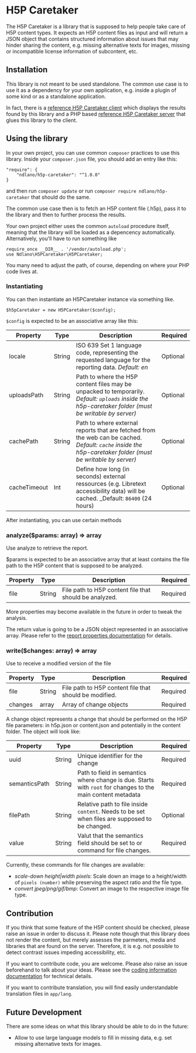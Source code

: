 # H5P Caretaker
The H5P Caretaker is a library that is supposed to help people take care of H5P content types. It expects an H5P content files as input and will return a JSON object that contains structured information about issues that may hinder sharing the content, e.g. missing alternative texts for images, missing or incompatible license information of subcontent, etc.

## Installation
This library is not meant to be used standalone. The common use case is to use it as a dependency for your own application, e.g. inside a plugin of some kind or as a standalone application.

In fact, there is a [reference H5P Caretaker client](https://github.com/ndlano/h5p-caretaker-client)
which displays the results found by this library and a PHP based [reference H5P Caretaker server](https://github.com/ndlano/h5p-caretaker-server) that glues this library to the client.

## Using the library
In your own project, you can use common `composer` practices to use this library. Inside your `composer.json` file, you should add an entry like this:

```
"require": {
    "ndlano/h5p-caretaker": "^1.0.0"
}
```

and then run `composer update` or run `composer require ndlano/h5p-caretaker` that should do the same.

The common use case then is to fetch an H5P content file (.h5p), pass it to the library and then to further process the results.

Your own project either uses the common `autoload` procedure itself, meaning that the library will be loaded as a depencency automatically. Alternatively, you'll have to run something like

```
require_once __DIR__ . '/vendor/autoload.php';
use Ndlano\H5PCaretaker\H5PCaretaker;
```

You many need to adjust the path, of course, depending on where your PHP code lives at.

### Instantiating
You can then instantiate an H5PCaretaker instance via something like.
```
$h5pCaretaker = new H5PCaretaker($config);
```

`$config` is expected to be an associative array like this:

| __Property__ | __Type__ | __Description__                                                                                                                                             | __Required__ |
| ------------ | -------- | ----------------------------------------------------------------------------------------------------------------------------------------------------------- | ------------ |
| locale       | String   | ISO 639 Set 1 language code, representing the requested language for the reporting data. _Default: en_                                                      | Optional     |
| uploadsPath  | String   | Path to where the H5P content files may be unpacked to temporarily. _Default: `uploads` inside the h5p-caretaker folder (must be writable by server)_       | Optional     |
| cachePath    | String   | Path to where external reports that are fetched from the web can be cached. _Default: `cache` inside the h5p-caretaker folder (must be writable by server)_ | Optional     |
| cacheTimeout | Int      | Define how long (in seconds) external ressources (e.g. Libretext accessibility data) will be cached. _Default: `86400` (24 hours)                           | Optional     |

After instantiating, you can use certain methods

### analyze($params: array) => array
Use analyze to retrieve the report.

$params is expected to be an associative array that at least contains the file path to the H5P content that is supposed to be analyzed.

| __Property__ | __Type__ | __Description__                                        | __Required__ |
| ------------ | -------- | ------------------------------------------------------ | ------------ |
| file         | String   | File path to H5P content file that should be analyzed. | Required     |

More properties may become available in the future in order to tweak the analysis.

The return value is going to be a JSON object represented in an associative array. Please refer to the [report properties documentation](docs/report-properties.md) for details.

### write($changes: array) => array
Use to receive a modified version of the file

| __Property__ | __Type__ | __Description__                                        | __Required__ |
| ------------ | -------- | ------------------------------------------------------ | ------------ |
| file         | String   | File path to H5P content file that should be modified. | Required     |
| changes      | array    | Array of change objects                                | Required     |

A change object represents a change that should be performed on the H5P file parameters: in h5p.json or content.json and potentially in the content folder. The object will look like:

| __Property__  | __Type__ | __Description__                                                                                             | __Required__ |
| ------------- | -------- | ----------------------------------------------------------------------------------------------------------- | ------------ |
| uuid          | String   | Unique identifier for the change                                                                            | Required     |
| semanticsPath | String   | Path to field in semantics where change is due. Starts with `root` for changes to the main content metadata | Required     |
| filePath      | String   | Relative path to file inside `content`. Needs to be set when files are supposed to be changed.              | Optional     |
| value         | String   | Valut that the semantics field should be set to or command for file changes.                                | Required     |

Currently, these commands for file changes are available:
- _scale-down height|width pixels_: Scale down an image to a height/width of `pixels (number)` while preserving the aspect ratio and the file type.
- _convert jpeg/png/gif/bmp_: Convert an image to the respective image file type.

## Contribution
If you think that some feature of the H5P content should be checked, please raise an issue in order to discuss it. Please note though that this library does not render the content, but merely assesses the parmeters, media and libraries that are found on the server. Therefore, it is e.g. not possible to detect contrast issues impeding accessibility, etc.

If you want to contribute code, you are welcome. Please also raise an issue beforehand to talk about your ideas. Please see the [coding information documentation](docs/coding-information.md) for technical details.

If you want to contribute translation, you will find easily understandable translation files in `app/lang`.

## Future Development
There are some ideas on what this library should be able to do in the future:
- Allow to use large language models to fill in missing data, e.g. set missing alternative texts for images.
